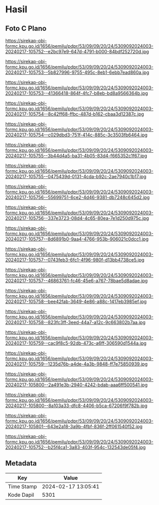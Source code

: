 # Hasil

## Foto C Plano

https://sirekap-obj-formc.kpu.go.id/1656/pemilu/pdpr/53/09/09/20/24/5309092024003-20240217-105752--e2bc97e9-647d-4791-b000-84bdf252720d.jpg

https://sirekap-obj-formc.kpu.go.id/1656/pemilu/pdpr/53/09/09/20/24/5309092024003-20240217-105753--5b827996-9755-495c-8eb1-6ebb7ead860a.jpg

https://sirekap-obj-formc.kpu.go.id/1656/pemilu/pdpr/53/09/09/20/24/5309092024003-20240217-105753--41366418-864f-4fc7-b8eb-bd8a9566364b.jpg

https://sirekap-obj-formc.kpu.go.id/1656/pemilu/pdpr/53/09/09/20/24/5309092024003-20240217-105754--8c42ff68-ffbc-487d-b162-cbaa3d12387c.jpg

https://sirekap-obj-formc.kpu.go.id/1656/pemilu/pdpr/53/09/09/20/24/5309092024003-20240217-105754--c029dbd3-751f-414c-885c-3c3503fb6464.jpg

https://sirekap-obj-formc.kpu.go.id/1656/pemilu/pdpr/53/09/09/20/24/5309092024003-20240217-105755--3b44d4a5-ba31-4b05-83d4-f665352c1f67.jpg

https://sirekap-obj-formc.kpu.go.id/1656/pemilu/pdpr/53/09/09/20/24/5309092024003-20240217-105755--0475439d-0131-4cda-b92c-2ae7940c1b17.jpg

https://sirekap-obj-formc.kpu.go.id/1656/pemilu/pdpr/53/09/09/20/24/5309092024003-20240217-105756--55699751-6ce2-4d46-9381-db7248c645d2.jpg

https://sirekap-obj-formc.kpu.go.id/1656/pemilu/pdpr/53/09/09/20/24/5309092024003-20240217-105756--337e3723-08d4-4c65-80ea-7e1d250d975c.jpg

https://sirekap-obj-formc.kpu.go.id/1656/pemilu/pdpr/53/09/09/20/24/5309092024003-20240217-105757--8d6891b0-9aa4-4766-953b-906021c0dcc1.jpg

https://sirekap-obj-formc.kpu.go.id/1656/pemilu/pdpr/53/09/09/20/24/5309092024003-20240217-105757--0743feb3-6fc1-4f96-980f-d13bb4738ce5.jpg

https://sirekap-obj-formc.kpu.go.id/1656/pemilu/pdpr/53/09/09/20/24/5309092024003-20240217-105757--46863761-fc46-45e6-a767-78bae5d8adae.jpg

https://sirekap-obj-formc.kpu.go.id/1656/pemilu/pdpr/53/09/09/20/24/5309092024003-20240217-105758--bee42fab-3649-4e86-a88c-1417eb3985ef.jpg

https://sirekap-obj-formc.kpu.go.id/1656/pemilu/pdpr/53/09/09/20/24/5309092024003-20240217-105758--823fc3ff-3eed-44a7-a12c-9c663802b7aa.jpg

https://sirekap-obj-formc.kpu.go.id/1656/pemilu/pdpr/53/09/09/20/24/5309092024003-20240217-105759--cac9f8c5-92db-473c-a6ff-306590d1544a.jpg

https://sirekap-obj-formc.kpu.go.id/1656/pemilu/pdpr/53/09/09/20/24/5309092024003-20240217-105759--1235d76b-a4de-4a3b-9848-ff7e75850939.jpg

https://sirekap-obj-formc.kpu.go.id/1656/pemilu/pdpr/53/09/09/20/24/5309092024003-20240217-105800--2a491e3b-2940-4242-bdab-aaa6ff500541.jpg

https://sirekap-obj-formc.kpu.go.id/1656/pemilu/pdpr/53/09/09/20/24/5309092024003-20240217-105800--8a103a33-dfc8-4406-b5ca-67206f9f782b.jpg

https://sirekap-obj-formc.kpu.go.id/1656/pemilu/pdpr/53/09/09/20/24/5309092024003-20240217-105801--643e2a18-3a9b-4fbf-836f-2ff061540f52.jpg

https://sirekap-obj-formc.kpu.go.id/1656/pemilu/pdpr/53/09/09/20/24/5309092024003-20240217-105752--b25f4ca1-3a83-403f-954c-132543de05f4.jpg


## Metadata

| Key        | Value               |
| ---------- | ------------------- |
| Time Stamp | 2024-02-17 13:05:41 |
| Kode Dapil | 5301                |




